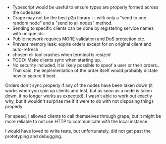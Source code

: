 - Typescript would be useful to ensure types are properly formed across the codebase.
- Grape may not be the best p2p library -- with only a "send to one random node" and a "send to all nodes" method.
- Sending to specific clients can be done by registering service names with unique ids.
- Public network requires MORE validation and DoS protection etc.
- Prevent memory leak: expire orders except for on original client and auto-refresh
- chosen cli tool crashes when terminal is resized
- TODO: Make clients sync when starting up.
- No security included, it is likely possible to spoof a user or their orders... That said, the implementation of the order itself would probably dictate how to secure it best.

Orders don't sync properly if any of the nodes have been taken down (it works when you spin up clients and test, but as soon as a node is taken down, it no longer works as expected). I wasn't able to work out exactly why, but it wouldn't surprise me if it were to do with not disposing things properly

For speed, I allowed clients to call themselves through grape, but it might be more reliable to not use HTTP to communicate with the local instance.

I would have loved to write tests, but unfortunately, did not get past the prototyping and debugging.